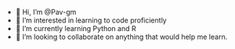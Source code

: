 - 👋 Hi, I’m @Pav-gm
- 👀 I’m interested in learning to code proficiently
- 🌱 I’m currently learning Python and R
- 💞️ I’m looking to collaborate on anything that would help me learn.

<!---
Pav-gm/Pav-gm is a ✨ special ✨ repository because its `README.md` (this file) appears on your GitHub profile.
You can click the Preview link to take a look at your changes.
--->
